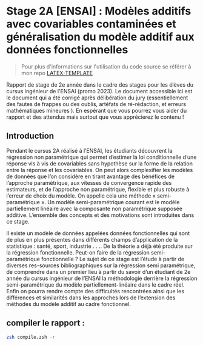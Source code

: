 # Stage 2A [ENSAI] : Modèles additifs avec covariables contaminées et généralisation du modèle additif aux données fonctionnelles 

> Pour plus d'informations sur l'utilisation du code source se référer à mon repo [LATEX-TEMPLATE](https://github.com/allemand-instable/LaTeX-Template)

Rapport de stage de 2e année dans le cadre des stages pour les élèves du cursus ingénieur de l'ENSAI (promo 2023). Le document accessible ici est le document qui a été corrigé après délibération du jury (essentiellement des fautes de frappes ou des oublis, artéfats de ré-rédaction, et erreurs mathématiques mineures ). En espérant que vous pourrez vous aider du rapport et des attendus mais surtout que vous apprécierez le contenu !

## Introduction

Pendant le cursus 2A réalisé à l’ENSAI, les étudiants découvrent la régression non paramétrique qui permet d’estimer la loi conditionnelle d’une réponse vis à vis de covariables sans hypothèse sur la forme de la relation entre la réponse et les covariables. On peut alors complexifier les modèles de données que l’on considère en tirant avantage des bénéfices de l’approche paramétrique, aux vitesses de convergence rapide des estimateurs, et de l’approche non paramétrique, flexible et plus robuste à l’erreur de choix du modèle. On appelle cela une méthode « semi-paramétrique ». Un modèle semi-paramétrique courant est le modèle partiellement linéaire avec la composante non paramétrique supposée additive. L’ensemble des concepts et des motivations sont introduites dans ce stage.


Il existe un modèle de données appelées données fonctionnelles qui sont de plus en plus présentes dans différents champs d’application de la statistique : santé, sport, industrie . . .. De la théorie a déjà été produite sur la régression fonctionnelle. Peut-on faire de la régression semi-paramétrique fonctionnelle ? Le sujet de ce stage est l’étude à partir de diverses res-sources bibliographiques sur la régression semi paramétrique, de comprendre dans un premier lieu à partir du savoir d’un étudiant de 2e année du cursus ingénieur de l’ENSAI la méthodologie derrière la régression semi-paramétrique du modèle partiellement-linéaire dans le cadre réel. Enfin on pourra rendre compte des difficultés rencontrées ainsi que les différences et similarités dans les approches lors de l’extension des méthodes du modèle additif au cadre fonctionnel.


## compiler le rapport :

```zsh
zsh compile.zsh -r
```




